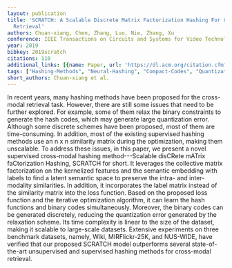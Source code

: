 ```yaml
---
layout: publication
title: 'SCRATCH: A Scalable Discrete Matrix Factorization Hashing For Cross-modal
  Retrieval'
authors: Chuan-xiang, Chen, Zhang, Luo, Nie, Zhang, Xu
conference: IEEE Transactions on Circuits and Systems for Video Technology
year: 2019
bibkey: 2019scratch
citations: 110
additional_links: [{name: Paper, url: 'https://dl.acm.org/citation.cfm?id=3240547'}]
tags: ["Hashing-Methods", "Neural-Hashing", "Compact-Codes", "Quantization", "Scalability", "Multimodal-Retrieval", "Datasets", "Supervised", "Evaluation", "Unsupervised"]
short_authors: Chuan-xiang et al.
---
```

In recent years, many hashing methods have been proposed for the cross-modal retrieval task. However, there are still some issues that need to be further explored. For example, some of them relax the binary constraints to generate the hash codes, which may generate large quantization error. Although some discrete schemes have been proposed, most of them are time-consuming. In addition, most of the existing supervised hashing methods use an n x n similarity matrix during the optimization, making them unscalable. To address these issues, in this paper, we present a novel supervised cross-modal hashing method---Scalable disCRete mATrix faCtorization Hashing, SCRATCH for short. It leverages the collective matrix factorization on the kernelized features and the semantic embedding with labels to find a latent semantic space to preserve the intra- and inter-modality similarities. In addition, it incorporates the label matrix instead of the similarity matrix into the loss function. Based on the proposed loss function and the iterative optimization algorithm, it can learn the hash functions and binary codes simultaneously. Moreover, the binary codes can be generated discretely, reducing the quantization error generated by the relaxation scheme. Its time complexity is linear to the size of the dataset, making it scalable to large-scale datasets. Extensive experiments on three benchmark datasets, namely, Wiki, MIRFlickr-25K, and NUS-WIDE, have verified that our proposed SCRATCH model outperforms several state-of-the-art unsupervised and supervised hashing methods for cross-modal retrieval.